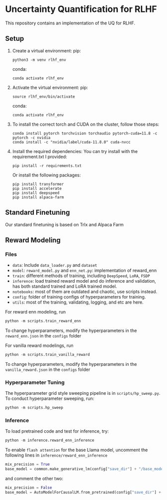 # Uncertainty Quantification for RLHF

This repository contains an implementation of the UQ for RLHF.

## Setup

1. Create a virtual environment:
   pip:

   ```shell
   python3 -m venv rlhf_env
   ```

   conda:
   ```shel
   conda activate rlhf_env
   ```

   

2. Activate the virtual environment:
   pip:

   ```shell
   source rlhf_env/bin/activate
   ```

   conda:
   ```shell
   conda activate rlhf_env
   ```

3. To install the correct torch and CUDA on the cluster, follow those steps:

   ```shell
   conda install pytorch torchvision torchaudio pytorch-cuda=11.8 -c pytorch -c nvidia
   conda install -c "nvidia/label/cuda-11.8.0" cuda-nvcc
   ```

4. Install the required dependencies:
   You can try install with the requirement.txt I provided:

   ```shell
   pip install -r requirements.txt
   ```

   Or install the following packages:
   ```shell
   pip install transformer
   pip install accelerate
   pip install deepspeed
   pip install alpaca-farm
   ```

## Standard Finetuning

Our standard finetuning is based on Trlx and Alpaca Farm

## Reward Modeling

### Files

- `data`: Include `data_loader.py` and `dataset`
- `model`: `reward_model.py` and `enn_net.py`: implementation of reward_enn
- `train`: different methods of training, including `DeepSpeed`, `LoRA`, `FSDP`
- `inference`: load trained reward model and do inference and validation, has both standard trained and LoRA trained model. 
- `notebooks`: most of them are outdated and chaotic, use scripts instead. 
- `config`: folder of training configs of hyperparameters for training.
- `utils`: most of the training, validating, logging, and etc are here.

For reward enn modeling, run

```python
python -m scripts.train_reward_enn
```

To change hyperparameters, modify the hyperparameters in the `reward_enn.json` in the `configs` folder


For vanilla reward modelings, run

```python
python -m scripts.train_vanilla_reward
```

To change hyperparameters, modify the hyperparameters in the `vanilla_reward.json` in the `configs` folder


### Hyperparameter Tuning

The hyperparameter grid style sweeping pipeline is in `scripts/hp_sweep.py`. To conduct hyperparameter sweeping, run:

```python
python -m scripts.hp_sweep
```

### Inference

To load pretrained code and test for inference, try:

```python
python -m inference.reward_enn_inference
```

To enable `flash attention` for the base Llama model, uncomment the following lines in `inference/reward_enn_inference`

```python
mix_precision = True
base_model = common.make_generative_lm(config["save_dir"] + "/base_model", flash_attn = True, bf16 = True)
```

and comment the other two:
```python
mix_precision = False
base_model = AutoModelForCausalLM.from_pretrained(config["save_dir"] + "/base_model")
```

## 